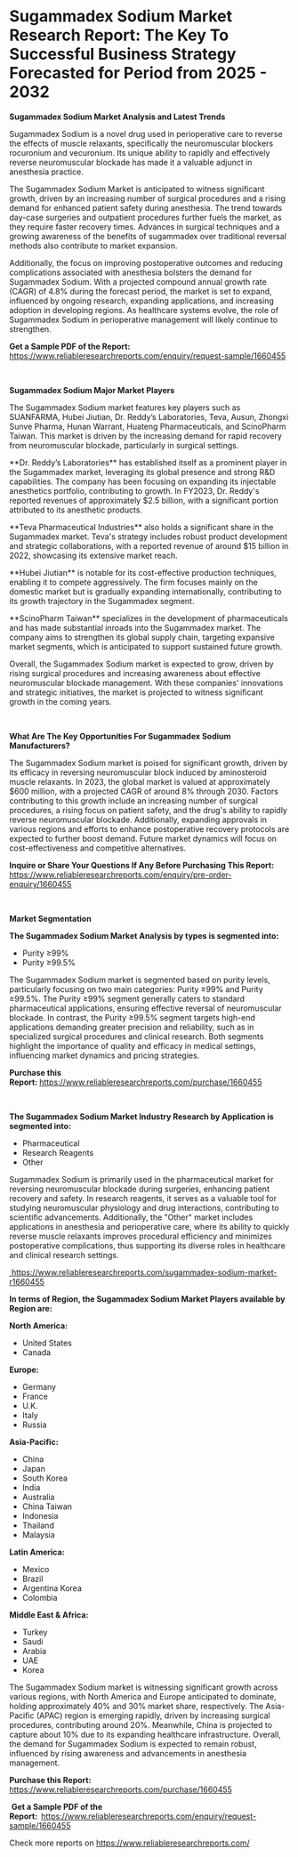 <p><h1>Sugammadex Sodium Market Research Report: The Key To Successful Business Strategy Forecasted for Period from 2025 - 2032</h1></p><p><strong>Sugammadex Sodium Market Analysis and Latest Trends</strong></p>
<p><p>Sugammadex Sodium is a novel drug used in perioperative care to reverse the effects of muscle relaxants, specifically the neuromuscular blockers rocuronium and vecuronium. Its unique ability to rapidly and effectively reverse neuromuscular blockade has made it a valuable adjunct in anesthesia practice. </p><p>The Sugammadex Sodium Market is anticipated to witness significant growth, driven by an increasing number of surgical procedures and a rising demand for enhanced patient safety during anesthesia. The trend towards day-case surgeries and outpatient procedures further fuels the market, as they require faster recovery times. Advances in surgical techniques and a growing awareness of the benefits of sugammadex over traditional reversal methods also contribute to market expansion.</p><p>Additionally, the focus on improving postoperative outcomes and reducing complications associated with anesthesia bolsters the demand for Sugammadex Sodium. With a projected compound annual growth rate (CAGR) of 4.8% during the forecast period, the market is set to expand, influenced by ongoing research, expanding applications, and increasing adoption in developing regions. As healthcare systems evolve, the role of Sugammadex Sodium in perioperative management will likely continue to strengthen.</p></p>
<p><strong>Get a Sample PDF of the Report:&nbsp;</strong> <a href="https://www.reliableresearchreports.com/enquiry/request-sample/1660455?utm_campaign=3383&utm_medium=2&utm_source=Github&utm_content=ia&utm_term=01042025&utm_id=sugammadex-sodium">https://www.reliableresearchreports.com/enquiry/request-sample/1660455</a></p>
<p>&nbsp;</p>
<p><strong>Sugammadex Sodium Major Market Players</strong></p>
<p><p>The Sugammadex Sodium market features key players such as SUANFARMA, Hubei Jiutian, Dr. Reddy’s Laboratories, Teva, Ausun, Zhongxi Sunve Pharma, Hunan Warrant, Huateng Pharmaceuticals, and ScinoPharm Taiwan. This market is driven by the increasing demand for rapid recovery from neuromuscular blockade, particularly in surgical settings.</p><p>**Dr. Reddy’s Laboratories** has established itself as a prominent player in the Sugammadex market, leveraging its global presence and strong R&D capabilities. The company has been focusing on expanding its injectable anesthetics portfolio, contributing to growth. In FY2023, Dr. Reddy's reported revenues of approximately $2.5 billion, with a significant portion attributed to its anesthetic products.</p><p>**Teva Pharmaceutical Industries** also holds a significant share in the Sugammadex market. Teva's strategy includes robust product development and strategic collaborations, with a reported revenue of around $15 billion in 2022, showcasing its extensive market reach.</p><p>**Hubei Jiutian** is notable for its cost-effective production techniques, enabling it to compete aggressively. The firm focuses mainly on the domestic market but is gradually expanding internationally, contributing to its growth trajectory in the Sugammadex segment.</p><p>**ScinoPharm Taiwan** specializes in the development of pharmaceuticals and has made substantial inroads into the Sugammadex market. The company aims to strengthen its global supply chain, targeting expansive market segments, which is anticipated to support sustained future growth.</p><p>Overall, the Sugammadex Sodium market is expected to grow, driven by rising surgical procedures and increasing awareness about effective neuromuscular blockade management. With these companies' innovations and strategic initiatives, the market is projected to witness significant growth in the coming years.</p></p>
<p>&nbsp;</p>
<p><strong>What Are The Key Opportunities For Sugammadex Sodium Manufacturers?</strong></p>
<p><p>The Sugammadex Sodium market is poised for significant growth, driven by its efficacy in reversing neuromuscular block induced by aminosteroid muscle relaxants. In 2023, the global market is valued at approximately $600 million, with a projected CAGR of around 8% through 2030. Factors contributing to this growth include an increasing number of surgical procedures, a rising focus on patient safety, and the drug's ability to rapidly reverse neuromuscular blockade. Additionally, expanding approvals in various regions and efforts to enhance postoperative recovery protocols are expected to further boost demand. Future market dynamics will focus on cost-effectiveness and competitive alternatives.</p></p>
<p><strong>Inquire or Share Your Questions If Any Before Purchasing This Report:</strong> <a href="https://www.reliableresearchreports.com/enquiry/pre-order-enquiry/1660455?utm_campaign=3383&utm_medium=2&utm_source=Github&utm_content=ia&utm_term=01042025&utm_id=sugammadex-sodium">https://www.reliableresearchreports.com/enquiry/pre-order-enquiry/1660455</a></p>
<p>&nbsp;</p>
<p><strong>Market Segmentation</strong></p>
<p><strong>The Sugammadex Sodium Market Analysis by types is segmented into:</strong></p>
<p><ul><li>Purity ≥99%</li><li>Purity ≥99.5%</li></ul></p>
<p><p>The Sugammadex Sodium market is segmented based on purity levels, particularly focusing on two main categories: Purity ≥99% and Purity ≥99.5%. The Purity ≥99% segment generally caters to standard pharmaceutical applications, ensuring effective reversal of neuromuscular blockade. In contrast, the Purity ≥99.5% segment targets high-end applications demanding greater precision and reliability, such as in specialized surgical procedures and clinical research. Both segments highlight the importance of quality and efficacy in medical settings, influencing market dynamics and pricing strategies.</p></p>
<p><strong>Purchase this Report:&nbsp;</strong><a href="https://www.reliableresearchreports.com/purchase/1660455?utm_campaign=3383&utm_medium=2&utm_source=Github&utm_content=ia&utm_term=01042025&utm_id=sugammadex-sodium">https://www.reliableresearchreports.com/purchase/1660455</a></p>
<p>&nbsp;</p>
<p><strong>The Sugammadex Sodium Market Industry Research by Application is segmented into:</strong></p>
<p><ul><li>Pharmaceutical</li><li>Research Reagents</li><li>Other</li></ul></p>
<p><p>Sugammadex Sodium is primarily used in the pharmaceutical market for reversing neuromuscular blockade during surgeries, enhancing patient recovery and safety. In research reagents, it serves as a valuable tool for studying neuromuscular physiology and drug interactions, contributing to scientific advancements. Additionally, the "Other" market includes applications in anesthesia and perioperative care, where its ability to quickly reverse muscle relaxants improves procedural efficiency and minimizes postoperative complications, thus supporting its diverse roles in healthcare and clinical research settings.</p></p>
<p><a href="https://www.reliableresearchreports.com/sugammadex-sodium-market-r1660455?utm_campaign=3383&utm_medium=2&utm_source=Github&utm_content=ia&utm_term=01042025&utm_id=sugammadex-sodium">&nbsp;https://www.reliableresearchreports.com/sugammadex-sodium-market-r1660455</a></p>
<p><strong>In terms of Region, the Sugammadex Sodium Market Players available by Region are:</strong></p>
<p>
    <p> <strong> North America: </strong>
        <ul>
            <li>United States</li>
            <li>Canada</li>
        </ul>
        </p> 
    <p> <strong> Europe: </strong>
        <ul>
            <li>Germany</li>
            <li>France</li>
            <li>U.K.</li>
            <li>Italy</li>
            <li>Russia</li>
        </ul>
        </p> 
    <p> <strong> Asia-Pacific: </strong>
        <ul>
            <li>China</li>
            <li>Japan</li>
            <li>South Korea</li>
            <li>India</li>
            <li>Australia</li>
            <li>China Taiwan</li>
            <li>Indonesia</li>
            <li>Thailand</li>
            <li>Malaysia</li>
        </ul>
        </p> 
    <p> <strong> Latin America: </strong>
        <ul>
            <li>Mexico</li>
            <li>Brazil</li>
            <li>Argentina Korea</li>
            <li>Colombia</li>
        </ul>
        </p> 
    <p> <strong> Middle East & Africa: </strong>
        <ul>
            <li>Turkey</li>
            <li>Saudi</li>
            <li>Arabia</li>
            <li>UAE</li>
            <li>Korea</li>
        </ul>
    </p>
    </p>
<p><p>The Sugammadex Sodium market is witnessing significant growth across various regions, with North America and Europe anticipated to dominate, holding approximately 40% and 30% market share, respectively. The Asia-Pacific (APAC) region is emerging rapidly, driven by increasing surgical procedures, contributing around 20%. Meanwhile, China is projected to capture about 10% due to its expanding healthcare infrastructure. Overall, the demand for Sugammadex Sodium is expected to remain robust, influenced by rising awareness and advancements in anesthesia management.</p></p>
<p><strong>Purchase this Report: </strong><a href="https://www.reliableresearchreports.com/purchase/1660455?utm_campaign=3383&utm_medium=2&utm_source=Github&utm_content=ia&utm_term=01042025&utm_id=sugammadex-sodium">https://www.reliableresearchreports.com/purchase/1660455</a></p>
<p>&nbsp;<strong>Get a Sample PDF of the Report:&nbsp;&nbsp;</strong><a href="https://www.reliableresearchreports.com/enquiry/request-sample/1660455?utm_campaign=3383&utm_medium=2&utm_source=Github&utm_content=ia&utm_term=01042025&utm_id=sugammadex-sodium">https://www.reliableresearchreports.com/enquiry/request-sample/1660455</a></p>
<p><strong></strong></p>
<p>Check more reports on <a href="https://www.reliableresearchreports.com/?utm_campaign=3383&utm_medium=2&utm_source=Github&utm_content=ia&utm_term=01042025&utm_id=sugammadex-sodium">https://www.reliableresearchreports.com/</a></p>
